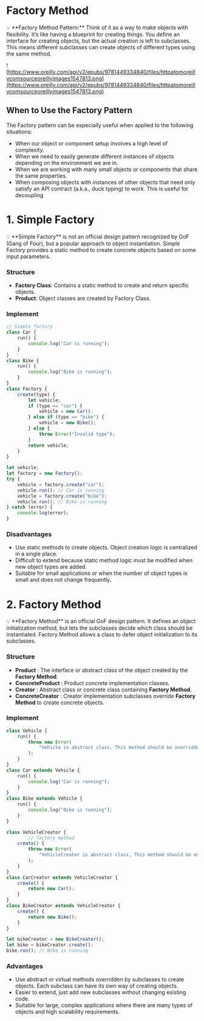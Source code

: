 # Factory Method

<aside>
💡 **Factory Method Pattern:** Think of it as a way to make objects with flexibility. It’s like having a blueprint for creating things. You define an interface for creating objects, but the actual creation is left to subclasses. This means different subclasses can create objects of different types using the same method.

</aside>

![https://www.oreilly.com/api/v2/epubs/9781449334840/files/httpatomoreillycomsourceoreillyimages1547813.png](https://www.oreilly.com/api/v2/epubs/9781449334840/files/httpatomoreillycomsourceoreillyimages1547813.png)

## **When to Use the Factory Pattern**

The Factory pattern can be especially useful when applied to the following situations:

- When our object or component setup involves a high level of complexity.
- When we need to easily generate different instances of objects depending on the environment we are in.
- When we are working with many small objects or components that share the same properties.
- When composing objects with instances of other objects that need only satisfy an API contract (a.k.a., duck typing) to work. This is useful for decoupling

# 1. Simple Factory

<aside>
💡 **Simple Factory** is not an official design pattern recognized by GoF (Gang of Four), but a popular approach to object instantiation. Simple Factory provides a static method to create concrete objects based on some input parameters.

</aside>

### **Structure**

- **Factory Class**: Contains a static method to create and return specific objects.
- **Product**: Object classes are created by Factory Class.

### Implement

```jsx
// Simple factory
class Car {
    run() {
        console.log("Car is running");
    }
}
class Bike {
    run() {
        console.log("Bike is running");
    }
}
class Factory {
    create(type) {
        let vehicle;
        if (type == "car") {
            vehicle = new Car();
        } else if (type == "bike") {
            vehicle = new Bike();
        } else {
            throw Error("Invalid type");
        }
        return vehicle;
    }
}

let vehicle;
let factory = new Factory();
try {
    vehicle = factory.create("car");
    vehicle.run(); // Car is running
    vehicle = factory.create("bike");
    vehicle.run(); // Bike is running
} catch (error) {
    console.log(error);
}
```

### Disadvantages

- Use static methods to create objects. Object creation logic is centralized in a single place.
- Difficult to extend because static method logic must be modified when new object types are added.
- Suitable for small applications or when the number of object types is small and does not change frequently.

# 2. Factory Method

<aside>
💡 **Factory Method** is an official GoF design pattern. It defines an object initialization method, but lets the subclasses decide which class should be instantiated. Factory Method allows a class to defer object initialization to its subclasses.

</aside>

### **Structure**

- **Product** : The interface or abstract class of the object created by the **Factory Method**.
- **ConcreteProduct** : Product concrete implementation classes.
- **Creator** : Abstract class or concrete class containing **Factory Method**.
- **ConcreteCreator** : Creator implementation subclasses override **Factory Method** to create concrete objects.

### Implement

```jsx
class Vehicle {
    run() {
        throw new Error(
            "Vehicle is abstract class, This method should be overridden!"
        );
    }
}
class Car extends Vehicle {
    run() {
        console.log("Car is running");
    }
}
class Bike extends Vehicle {
    run() {
        console.log("Bike is running");
    }
}

class VehicleCreator {
		// factory method
    create() {
        throw new Error(
            "VehicleCreator is abstract class, This method should be overridden!"
        );
    }
}
class CarCreator extends VehicleCreator {
    create() {
        return new Car();
    }
}
class BikeCreator extends VehicleCreator {
    create() {
        return new Bike();
    }
}

let bikeCreator = new BikeCreator();
let bike = bikeCreator.create();
bike.run(); // Bike is running
```

### Advantages

- Use abstract or virtual methods overridden by subclasses to create objects. Each subclass can have its own way of creating objects.
- Easier to extend, just add new subclasses without changing existing code.
- Suitable for large, complex applications where there are many types of objects and high scalability requirements.